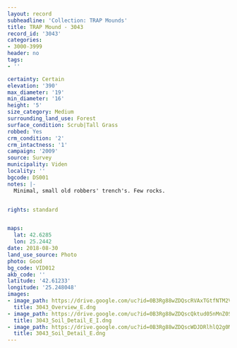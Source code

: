 ```yaml
---
layout: record
subheadline: 'Collection: TRAP Mounds'
title: TRAP Mound - 3043
record_id: '3043'
categories:
- 3000-3999
header: no
tags:
- ''

certainty: Certain
elevation: '390'
max_diameter: '19'
min_diameter: '16'
height: '5'
size_category: Medium
surrounding_land_use: Forest
surface_condition: Scrub|Tall Grass
robbed: Yes
crm_condition: '2'
crm_intactness: '1'
campaign: '2009'
source: Survey
municipality: Viden
locality: ''
bgcode: DS001
notes: |-
  Minimal, small old robbers' trench's. Few rocks.


rights: standard


maps:
  lat: 42.6285
  lon: 25.2442
date: 2018-08-30
land_use_source: Photo
photo: Good
bg_code: VID012
akb_code: ''
latitude: '42.61233'
longitude: '25.248048'
images:
- image_path: https://drive.google.com/uc?id=0B3Rg88wZDQscRVAxTGtfNTM2Vkk
  title: 3043_Overview_E.dng
- image_path: https://drive.google.com/uc?id=0B3Rg88wZDQscQktud05nMnZ0SkE
  title: 3043_Soil_Detail_E_I.dng
- image_path: https://drive.google.com/uc?id=0B3Rg88wZDQscWDJDRlhlQ2g0M2c
  title: 3043_Soil_Detail_E.dng
---
```

